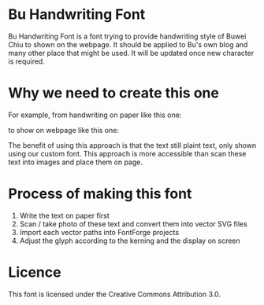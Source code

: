 
# Bu Handwriting Font

Bu Handwriting Font is a font trying to provide handwriting style of Buwei Chiu to shown on the webpage.
It should be applied to Bu's own blog and many other place that might be used.
It will be updated once new character is required.

# Why we need to create this one

For example, from handwriting on paper like this one:


to show on webpage like this one:


The benefit of using this approach is that the text still plaint text, only shown using our custom font.
This approach is more accessible than scan these text into images and place them on page.

# Process of making this font

1. Write the text on paper first
2. Scan / take photo of these text and convert them into vector SVG files
3. Import each vector paths into FontForge projects
4. Adjust the glyph according to the kerning and the display on screen

# Licence

This font is licensed under the Creative Commons Attribution 3.0.
